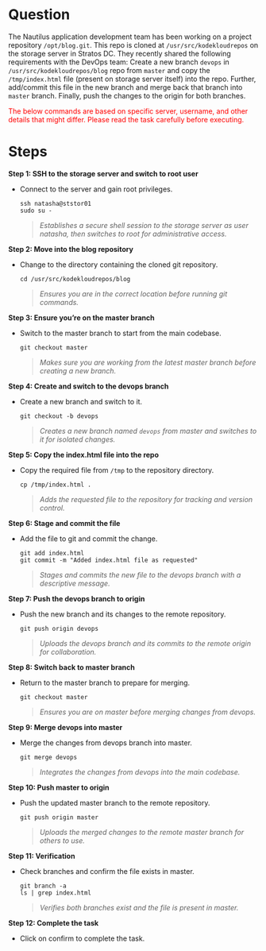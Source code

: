 # Question
The Nautilus application development team has been working on a project repository `/opt/blog.git`. This repo is cloned at `/usr/src/kodekloudrepos` on the storage server in Stratos DC. They recently shared the following requirements with the DevOps team: Create a new branch `devops` in `/usr/src/kodekloudrepos/blog` repo from `master` and copy the `/tmp/index.html` file (present on storage server itself) into the repo. Further, add/commit this file in the new branch and merge back that branch into `master` branch. Finally, push the changes to the origin for both branches.

<span style="color: red;">The below commands are based on specific server, username, and other details that might differ. Please read the task carefully before executing.</span>

# Steps

**Step 1: SSH to the storage server and switch to root user**
- Connect to the server and gain root privileges.
  ```
  ssh natasha@ststor01
  sudo su -
  ```
  > *Establishes a secure shell session to the storage server as user natasha, then switches to root for administrative access.*

**Step 2: Move into the blog repository**
- Change to the directory containing the cloned git repository.
  ```
  cd /usr/src/kodekloudrepos/blog
  ```
  > *Ensures you are in the correct location before running git commands.*

**Step 3: Ensure you’re on the master branch**
- Switch to the master branch to start from the main codebase.
  ```
  git checkout master
  ```
  > *Makes sure you are working from the latest master branch before creating a new branch.*

**Step 4: Create and switch to the devops branch**
- Create a new branch and switch to it.
  ```
  git checkout -b devops
  ```
  > *Creates a new branch named `devops` from master and switches to it for isolated changes.*

**Step 5: Copy the index.html file into the repo**
- Copy the required file from `/tmp` to the repository directory.
  ```
  cp /tmp/index.html .
  ```
  > *Adds the requested file to the repository for tracking and version control.*

**Step 6: Stage and commit the file**
- Add the file to git and commit the change.
  ```
  git add index.html
  git commit -m "Added index.html file as requested"
  ```
  > *Stages and commits the new file to the devops branch with a descriptive message.*

**Step 7: Push the devops branch to origin**
- Push the new branch and its changes to the remote repository.
  ```
  git push origin devops
  ```
  > *Uploads the devops branch and its commits to the remote origin for collaboration.*

**Step 8: Switch back to master branch**
- Return to the master branch to prepare for merging.
  ```
  git checkout master
  ```
  > *Ensures you are on master before merging changes from devops.*

**Step 9: Merge devops into master**
- Merge the changes from devops branch into master.
  ```
  git merge devops
  ```
  > *Integrates the changes from devops into the main codebase.*

**Step 10: Push master to origin**
- Push the updated master branch to the remote repository.
  ```
  git push origin master
  ```
  > *Uploads the merged changes to the remote master branch for others to use.*

**Step 11: Verification**
- Check branches and confirm the file exists in master.
  ```
  git branch -a
  ls | grep index.html
  ```
  > *Verifies both branches exist and the file is present in master.*

**Step 12: Complete the task**
- Click on confirm to complete the task.
